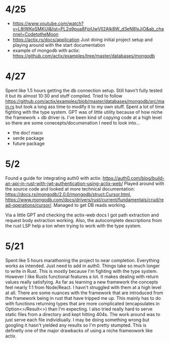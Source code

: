 # 4/25
- https://www.youtube.com/watch?v=L8tWKqSMKUI&list=PL2q9pua8FpiUwVll2Alk8W_d3eN8IxJjO&ab_channel=CodetotheMoon
- https://actix.rs/docs/application
Just doing initial project setup and playing around with the start documentation
- example of mongodb with actix: https://github.com/actix/examples/tree/master/databases/mongodb

# 4/27
Spent like 1.5 hours getting the db connection setup. Still havn't fully tested it but its almost 10:30 and stuff compiled. Tried to follow
https://github.com/actix/examples/blob/master/databases/mongodb/src/main.rs but took a long ass time to modify it to my own stuff. Spent a lot
of time fighting with the type system. GPT was of little utility because of how niche the framework + db driver is. I've been kind of copying code
at a high level so there are some conecepts/documenation I need to look into...
- the doc! maco
- serde package
- future package

# 5/2
Found a guide for integrating auth0 with actix: https://auth0.com/blog/build-an-api-in-rust-with-jwt-authentication-using-actix-web/
Played around with the source code and looked at more technical documentation: https://docs.rs/mongodb/2.0.0/mongodb/struct.Cursor.html, https://www.mongodb.com/docs/drivers/rust/current/fundamentals/crud/read-operations/cursor/. Managed to get DB reads working.

Via a little GPT and checking the actix-web docs I got path extraction and request body extraction working. Also, the autocomplete descriptions from the rust LSP help a ton when
trying to work with the type system.

# 5/21
Spent like 5 hours marathoning the project to near completion. Everything works as intended. Just need to add in auth0. Things take so much longer to write in Rust. This is mostly
because I'm fighting with the type system. However I like Rusts functional features a lot. It makes dealing with return values really satisfying. As far as learning a new framework the concepts feel nearly 1:1 from Node/React. I havn't struggled with them at a high level at all. There are some nuances with the framework that are introduced from the framework being in rust that have tripped me up. This mainly has to do with functions returning types that are more complicated (encapsulates in Option<>/Result<>) than I'm expecting. I also tried really hard to serve static files from a directory and kept hitting 404s. The work around was to just serve each file individiually. I may be doing something wrong but googling it hasn't yielded any results so I'm pretty stumpted. This is definetly one of the major drawbacks of using a niche frameowork like actix.
